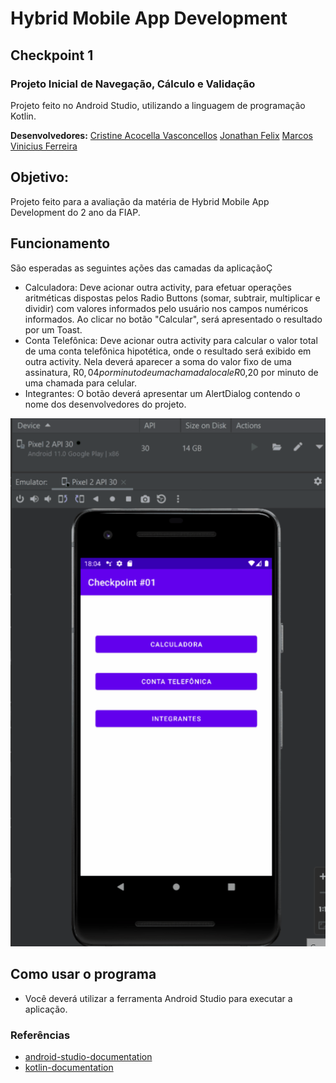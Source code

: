 # Hybrid Mobile App Development
## Checkpoint 1 

### Projeto Inicial de Navegação, Cálculo e Validação
Projeto feito no Android Studio, utilizando a linguagem de programação Kotlin.

**Desenvolvedores:** 
[Cristine Acocella Vasconcellos](https://jupyter.org/install)
[Jonathan Felix](https://jupyter.org/install)
[Marcos Vinicius Ferreira](https://jupyter.org/install) 

## Objetivo:
Projeto feito para a avaliação da matéria de Hybrid Mobile App Development do 2 ano da FIAP. 

## Funcionamento
São esperadas as seguintes ações das camadas da aplicaçãoÇ
* Calculadora:
Deve acionar outra activity, para efetuar operações aritméticas dispostas pelos Radio Buttons (somar, subtrair, multiplicar e dividir) com valores informados pelo usuário nos campos numéricos informados. Ao clicar no botão "Calcular", será apresentado o resultado por um Toast.
* Conta Telefônica: 
Deve acionar outra activity para calcular o valor total de uma conta telefônica hipotética, onde o resultado será exibido em outra activity. Nela deverá aparecer a soma do valor fixo de uma assinatura, R$0,04 por minuto de uma chamada local e R$0,20 por minuto de uma chamada para celular.
* Integrantes:
O botão deverá apresentar um AlertDialog contendo o nome dos desenvolvedores do projeto.

<img src="/img/image.gif" width="550">

## Como usar o programa
* Você deverá utilizar a ferramenta Android Studio para executar a aplicação.

### Referências 
* [android-studio-documentation](https://developer.android.com/docs?hl=)
* [kotlin-documentation](https://kotlinlang.org/docs/home.html)
